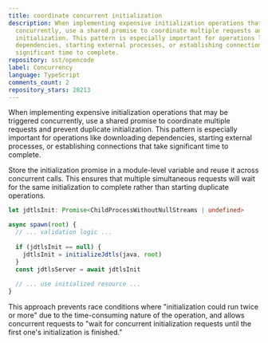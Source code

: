 ```yaml
---
title: coordinate concurrent initialization
description: When implementing expensive initialization operations that may be triggered
  concurrently, use a shared promise to coordinate multiple requests and prevent duplicate
  initialization. This pattern is especially important for operations like downloading
  dependencies, starting external processes, or establishing connections that take
  significant time to complete.
repository: sst/opencode
label: Concurrency
language: TypeScript
comments_count: 2
repository_stars: 28213
---
```


When implementing expensive initialization operations that may be triggered concurrently, use a shared promise to coordinate multiple requests and prevent duplicate initialization. This pattern is especially important for operations like downloading dependencies, starting external processes, or establishing connections that take significant time to complete.

Store the initialization promise in a module-level variable and reuse it across concurrent calls. This ensures that multiple simultaneous requests will wait for the same initialization to complete rather than starting duplicate operations.

```typescript
let jdtlsInit: Promise<ChildProcessWithoutNullStreams | undefined>

async spawn(root) {
  // ... validation logic ...
  
  if (jdtlsInit == null) {
    jdtlsInit = initializeJdtls(java, root)
  }
  const jdtlsServer = await jdtlsInit
  
  // ... use initialized resource ...
}
```

This approach prevents race conditions where "initialization could run twice or more" due to the time-consuming nature of the operation, and allows concurrent requests to "wait for concurrent initialization requests until the first one's initialization is finished."